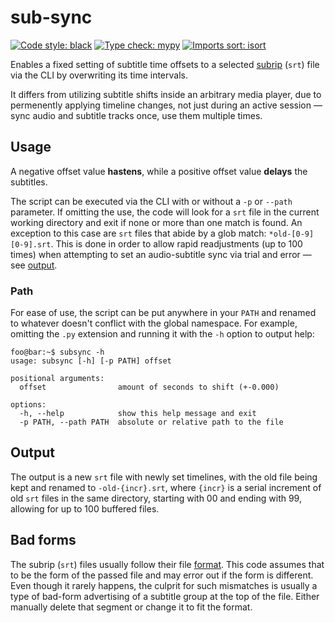 # sub-sync

[![Code style: black](https://img.shields.io/badge/style-black-000000.svg)](https://github.com/psf/black)
[![Type check: mypy](https://img.shields.io/badge/type-mypy-efecbc.svg)](https://github.com/python/mypy)
[![Imports sort: isort](https://img.shields.io/badge/import-isort-e88134.svg)](https://github.com/pycqa/isort)

Enables a fixed setting of subtitle time offsets to a selected [subrip](https://en.wikipedia.org/wiki/SubRip) (`srt`)
file via the CLI by overwriting its time intervals.

It differs from utilizing subtitle shifts inside an arbitrary media player, due to permenently applying timeline
changes, not just during an active session — sync audio and subtitle tracks once, use them multiple times.

## Usage

A negative offset value **hastens**, while a positive offset value **delays** the subtitles.

The script can be executed via the CLI with or without a `-p` or `--path` parameter. If omitting the use, the code will
look for a `srt` file in the current working directory and exit if none or more than one match is found. An exception to
this case are `srt` files that abide by a glob match: `*old-[0-9][0-9].srt`. This is done in order to allow rapid
readjustments (up to 100 times) when attempting to set an audio-subtitle sync via trial and error —
see [output](#output).

### Path

For ease of use, the script can be put anywhere in your `PATH` and renamed to whatever doesn't conflict with the global
namespace. For example, omitting the `.py` extension and running it with the `-h` option to output help:

```console
foo@bar:~$ subsync -h
usage: subsync [-h] [-p PATH] offset

positional arguments:
  offset                amount of seconds to shift (+-0.000)

options:
  -h, --help            show this help message and exit
  -p PATH, --path PATH  absolute or relative path to the file
```

## Output

The output is a new `srt` file with newly set timelines, with the old file being kept and renamed
to `-old-{incr}.srt`, where `{incr}` is a serial increment of old `srt` files in the same directory, starting
with 00 and ending with 99, allowing for up to 100 buffered files.

## Bad forms

The subrip (`srt`) files usually follow their file [format](https://en.wikipedia.org/wiki/SubRip#SubRip_file_format).
This code assumes that to be the form of the passed file and may error out if the form is different. Even though it
rarely happens, the culprit for such mismatches is usually a type of bad-form advertising of a subtitle group at the top
of the file. Either manually delete that segment or change it to fit the format.
